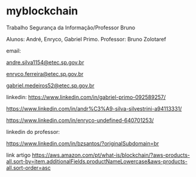 # myblockchain
Trabalho Segurança da Informação/Professor Bruno

Alunos: André, Enryco, Gabriel Primo.
Professor: Bruno Zolotaref

email:

andre.silva1154@etec.sp.gov.br

enryco.ferreira@etec.sp.gov.br

gabriel.medeiros52@etec.sp.gov.br

linkedin:
https://www.linkedin.com/in/gabriel-primo-092589257/

https://www.linkedin.com/in/andr%C3%A9-silva-silvestrini-a94113331/

https://www.linkedin.com/in/enryco-undefined-640701253/

linkedin do professor:

https://www.linkedin.com/in/bzsantos/?originalSubdomain=br

link artigo
https://aws.amazon.com/pt/what-is/blockchain/?aws-products-all.sort-by=item.additionalFields.productNameLowercase&aws-products-all.sort-order=asc
